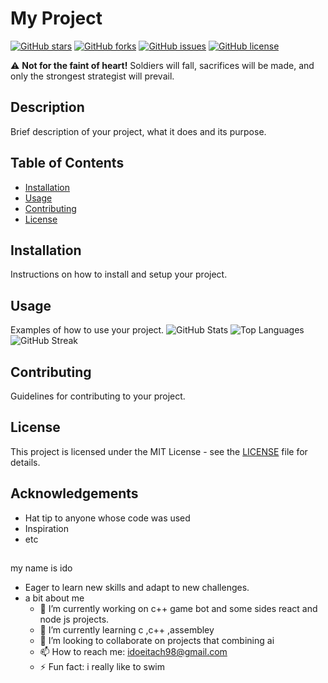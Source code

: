 # My Project
[![GitHub stars](https://img.shields.io/github/stars/IdoEitach/idoeitach.svg)](https://github.com/IdoEitach/idoeitach/stargazers)
[![GitHub forks](https://img.shields.io/github/forks/IdoEitach/idoeitach.svg)](https://github.com/IdoEitach/idoeitach/network)
[![GitHub issues](https://img.shields.io/github/issues/IdoEitach/idoeitach.svg)](https://github.com/IdoEitach/idoeitach/issues)
[![GitHub license](https://img.shields.io/github/license/IdoEitach/idoeitach.svg)](https://github.com/IdoEitach/idoeitach/blob/main/LICENSE)

⚠️ **Not for the faint of heart!** Soldiers will fall, sacrifices will be made, and only the strongest strategist will prevail.

## Description
Brief description of your project, what it does and its purpose.

## Table of Contents
- [Installation](#installation)
- [Usage](#usage)
- [Contributing](#contributing)
- [License](#license)

## Installation
Instructions on how to install and setup your project.

## Usage
Examples of how to use your project.
![GitHub Stats](https://github-readme-stats.vercel.app/api?username=IdoEitach&show_icons=true)
![Top Languages](https://github-readme-stats.vercel.app/api/top-langs/?username=IdoEitach&layout=compact)
![GitHub Streak](https://github-readme-streak-stats.herokuapp.com/?user=IdoEitach)

## Contributing
Guidelines for contributing to your project.

## License
This project is licensed under the MIT License - see the [LICENSE](LICENSE) file for details.

## Acknowledgements
- Hat tip to anyone whose code was used
- Inspiration
- etc


##
my name is ido 
- Eager to learn new skills and adapt to new challenges. 
- a bit about me 
  - 🔭 I’m currently working on c++ game bot and some sides react and node js projects.
  - 🌱 I’m currently learning c ,c++ ,assembley
  - 👯 I’m looking to collaborate on projects that combining ai  
  - 📫 How to reach me: idoeitach98@gmail.com 
  - ⚡ Fun fact: i really like to swim 
